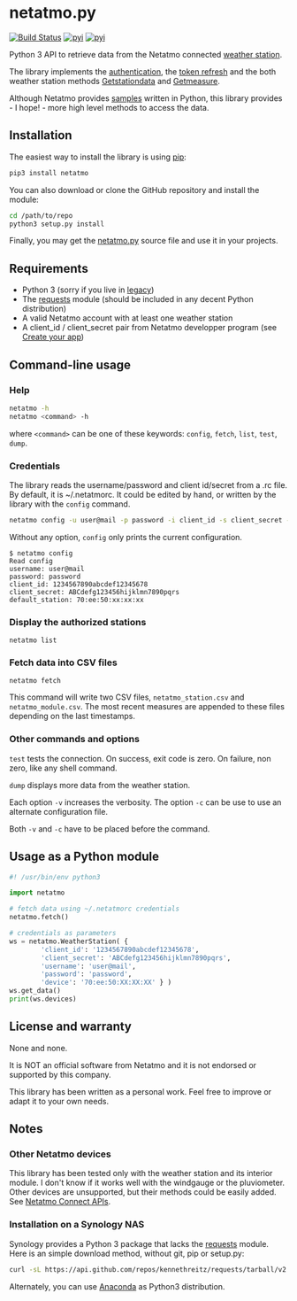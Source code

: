 
# netatmo.py

[![Build Status](https://travis-ci.org/rene-d/netatmo.svg?branch=master)](https://travis-ci.org/rene-d/netatmo)
[![pyi](https://img.shields.io/pypi/v/netatmo.svg)](https://pypi.python.org/pypi/netatmo)
[![pyi](https://img.shields.io/pypi/pyversions/netatmo.svg)](https://pypi.python.org/pypi/netatmo)

Python 3 API to retrieve data from the Netatmo connected [weather station](https://www.netatmo.com/product/weather/).

The library implements the [authentication](https://dev.netatmo.com/dev/resources/technical/guides/authentication/clientcredentials), the [token refresh](https://dev.netatmo.com/dev/resources/technical/guides/authentication/refreshingatoken) and the both weather station methods [Getstationdata](https://dev.netatmo.com/dev/resources/technical/reference/weatherstation/getstationsdata) and [Getmeasure](https://dev.netatmo.com/dev/resources/technical/reference/common/getmeasure).

Although Netatmo provides [samples](https://dev.netatmo.com/dev/resources/technical/samplessdks/codesamples#) written in Python, this library provides - I hope! - more high level methods to access the data.

## Installation

The easiest way to install the library is using [pip](https://pip.pypa.io/en/stable/):
```bash
pip3 install netatmo
```

You can also download or clone the GitHub repository and install the module:
```bash
cd /path/to/repo
python3 setup.py install
```

Finally, you may get the [netatmo.py](https://github.com/rene-d/netatmo/blob/master/src/netatmo/netatmo.py) source file and use it in your projects.


## Requirements

* Python 3 (sorry if you live in [legacy](https://wiki.python.org/moin/Python2orPython3))
* The [requests](http://docs.python-requests.org/) module (should be included in any decent Python distribution)
* A valid Netatmo account with at least one weather station
* A client\_id / client\_secret pair from Netatmo developper program (see [Create your app](https://dev.netatmo.com/apps/createanapp))

## Command-line usage

### Help

```bash
netatmo -h
netatmo <command> -h
```

where `<command>` can be one of these keywords: `config`, `fetch`, `list`, `test`, `dump`.

### Credentials

The library reads the username/password and client id/secret from a .rc file. By default, it is ~/.netatmorc. It could be edited by hand, or written by the library with the `config` command.

```bash
netatmo config -u user@mail -p password -i client_id -s client_secret -d 70:ee:50:xx:xx:xx
````

Without any option, `config` only prints the current configuration.

    $ netatmo config
    Read config
    username: user@mail
    password: password
    client_id: 1234567890abcdef12345678
    client_secret: ABCdefg123456hijklmn7890pqrs
    default_station: 70:ee:50:xx:xx:xx

### Display the authorized stations

    netatmo list

### Fetch data into CSV files

    netatmo fetch

This command will write two CSV files, `netatmo_station.csv` and `netatmo_module.csv`. The most recent measures are appended to these files depending on the last timestamps.

### Other commands and options

`test` tests the connection. On success, exit code is zero. On failure, non zero, like any shell command.

`dump` displays more data from the weather station.

Each option `-v` increases the verbosity. The option `-c` can be use to use an alternate configuration file.

Both `-v` and `-c` have to be placed before the command.

## Usage as a Python module

```python
#! /usr/bin/env python3

import netatmo

# fetch data using ~/.netatmorc credentials
netatmo.fetch()

# credentials as parameters
ws = netatmo.WeatherStation( {
        'client_id': '1234567890abcdef12345678',
        'client_secret': 'ABCdefg123456hijklmn7890pqrs',
        'username': 'user@mail',
        'password': 'password',
        'device': '70:ee:50:XX:XX:XX' } )
ws.get_data()
print(ws.devices)
```

## License and warranty

None and none.

It is NOT an official software from Netatmo and it is not endorsed or supported by this company.

This library has been written as a personal work. Feel free to improve or adapt it to your own needs.

## Notes

### Other Netatmo devices

This library has been tested only with the weather station and its interior module. I don't know if it works well with the windgauge or the pluviometer. Other devices are unsupported, but their methods could be easily added. See [Netatmo Connect APIs](https://dev.netatmo.com/dev/resources/technical/reference).

### Installation on a Synology NAS

Synology provides a Python 3 package that lacks the [requests](http://python-requests.org/) module. Here is an simple download method, without git, pip or setup.py:

```bash
curl -sL https://api.github.com/repos/kennethreitz/requests/tarball/v2.20.0 | tar -xzf - --strip-components=1 --wildcards '*/requests'
```

Alternately, you can use [Anaconda](https://repo.anaconda.com/archive/) as Python3 distribution.
